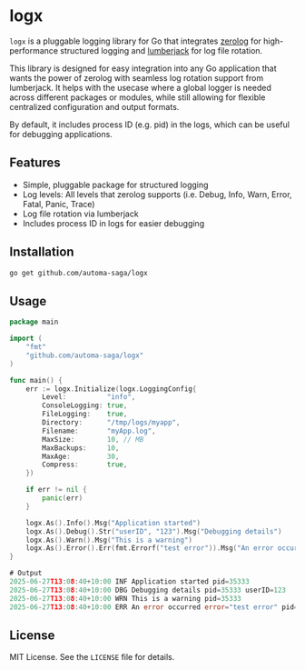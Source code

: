 # logx

`logx` is a pluggable logging library for Go that integrates [zerolog](https://github.com/rs/zerolog) for high-performance structured logging and [lumberjack](https://github.com/bdurand/lumberjack) for log file rotation.

This library is designed for easy integration into any Go application that wants the power of zerolog with seamless log rotation support from lumberjack. It helps with the usecase where a global logger is needed across different packages or modules, while still allowing for flexible centralized configuration and output formats.

By default, it includes process ID (e.g. pid) in the logs, which can be useful for debugging applications.

## Features

- Simple, pluggable package for structured logging
- Log levels: All levels that zerolog supports (i.e. Debug, Info, Warn, Error, Fatal, Panic, Trace)
- Log file rotation via lumberjack
- Includes process ID in logs for easier debugging

## Installation

```sh
go get github.com/automa-saga/logx
```

## Usage

```go
package main

import (
	"fmt"
	"github.com/automa-saga/logx"
)

func main() {
	err := logx.Initialize(logx.LoggingConfig{
		Level:          "info",
		ConsoleLogging: true,
		FileLogging:    true,
		Directory:      "/tmp/logs/myapp",
		Filename:       "myApp.log",
		MaxSize:        10, // MB
		MaxBackups:     10,
		MaxAge:         30,
		Compress:       true,
	})

	if err != nil {
		panic(err)
	}

	logx.As().Info().Msg("Application started")
	logx.As().Debug().Str("userID", "123").Msg("Debugging details")
	logx.As().Warn().Msg("This is a warning")
	logx.As().Error().Err(fmt.Errorf("test error")).Msg("An error occurred")
}

# Output
2025-06-27T13:08:40+10:00 INF Application started pid=35333
2025-06-27T13:08:40+10:00 DBG Debugging details pid=35333 userID=123
2025-06-27T13:08:40+10:00 WRN This is a warning pid=35333
2025-06-27T13:08:40+10:00 ERR An error occurred error="test error" pid=35333

```

## License

MIT License. See the `LICENSE` file for details.